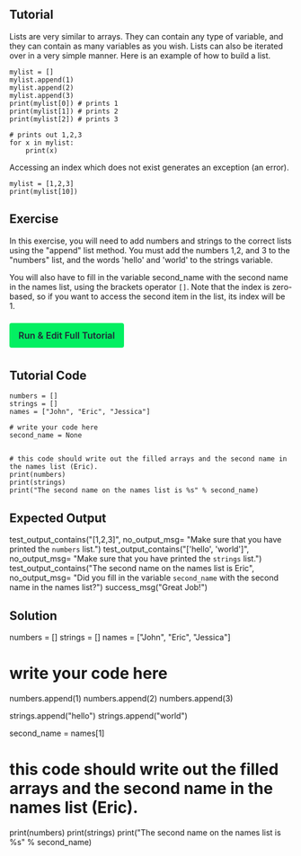 Tutorial
--------

Lists are very similar to arrays. They can contain any type of variable, and they can contain as many variables as you wish. Lists can also be iterated over in a very simple manner. Here is an example of how to build a list.

    mylist = []
    mylist.append(1)
    mylist.append(2)
    mylist.append(3)
    print(mylist[0]) # prints 1
    print(mylist[1]) # prints 2
    print(mylist[2]) # prints 3

    # prints out 1,2,3
    for x in mylist:
        print(x)

Accessing an index which does not exist generates an exception (an error).

    mylist = [1,2,3]
    print(mylist[10])

Exercise
--------

In this exercise, you will need to add numbers and strings to the correct lists using the "append" list method. You must add the numbers 1,2, and 3 to the "numbers" list, and the words 'hello' and 'world' to the strings variable.

You will also have to fill in the variable second_name with the second name in the names list, using the brackets operator `[]`. Note that the index is zero-based, so if you want to access the second item in the list, its index will be 1.

<div style="padding: 20px 0;">
    <a href="https://app.datacamp.com/workspace/new?_tag=template&templateKey=learnpython-lists&utm_source=learnpython.org&utm_medium=docs&utm_term=lists&utm_content=run_code_in_workspace"
                    style="font-size: 16px; padding: 12px 16px; border-radius: 4px; background: rgba(3, 239, 98); color: #1f2937; font-weight: 600; text-decoration: none;"
                    target="_blank">
    Run & Edit Full Tutorial
    </a>
</div>

Tutorial Code
-------------
    numbers = []
    strings = []
    names = ["John", "Eric", "Jessica"]

    # write your code here
    second_name = None


    # this code should write out the filled arrays and the second name in the names list (Eric).
    print(numbers)
    print(strings)
    print("The second name on the names list is %s" % second_name)


Expected Output
---------------

test_output_contains("[1,2,3]", no_output_msg= "Make sure that you have printed the `numbers` list.")
test_output_contains("['hello', 'world']", no_output_msg= "Make sure that you have printed the `strings` list.")
test_output_contains("The second name on the names list is Eric", no_output_msg= "Did you fill in the variable `second_name` with the second name in the names list?")
success_msg("Great Job!")

Solution
--------

numbers = []
strings = []
names = ["John", "Eric", "Jessica"]

# write your code here
numbers.append(1)
numbers.append(2)
numbers.append(3)

strings.append("hello")
strings.append("world")

second_name = names[1]

# this code should write out the filled arrays and the second name in the names list (Eric).
print(numbers)
print(strings)
print("The second name on the names list is %s" % second_name)
